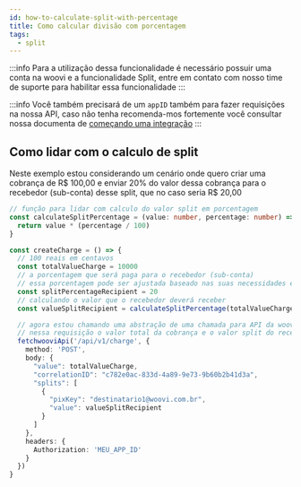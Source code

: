 ```yaml
---
id: how-to-calculate-split-with-percentage
title: Como calcular divisão com porcentagem
tags:
  - split
---
```


:::info
Para a utilização dessa funcionalidade é necessário possuir uma conta na woovi e a funcionalidade Split, entre em contato com nosso time de suporte para habilitar essa funcionalidade
:::

:::info
Você também precisará de um `appID` também para fazer requisições na nossa API, caso não tenha recomenda-mos fortemente você consultar nossa documenta de [começando uma integração](../apis/api-getting-started.md)
:::

## Como lidar com o calculo de split

Neste exemplo estou considerando um cenário onde quero criar uma cobrança de R$ 100,00 e enviar 20% do valor dessa cobrança para o recebedor (sub-conta) desse split, que no caso seria R$ 20,00

```ts
// função para lidar com calculo do valor split em porcentagem
const calculateSplitPercentage = (value: number, percentage: number) => {
  return value * (percentage / 100)
}

const createCharge = () => {
  // 100 reais em centavos
  const totalValueCharge = 10000
  // a porcentagem que será paga para o recebedor (sub-conta)
  // essa porcentagem pode ser ajustada baseado nas suas necessidades e regras de negócio
  const splitPercentageRecipient = 20
  // calculando o valor que o recebedor deverá receber
  const valueSplitRecipient = calculateSplitPercentage(totalValueCharge, splitPercentageRecipient)

  // agora estou chamando uma abstração de uma chamada para API da woovi
  // nessa requisição o valor total da cobrança e o valor split do recebedor (sub-conta) e as demais informações
  fetchwooviApi('/api/v1/charge', {
    method: 'POST',
    body: {
      "value": totalValueCharge,
      "correlationID": "c782e0ac-833d-4a89-9e73-9b60b2b41d3a",
      "splits": [
        {
          "pixKey": "destinatario1@woovi.com.br",
          "value": valueSplitRecipient
        }
      ]
    },
    headers: {
      Authorization: 'MEU_APP_ID'
    }
  })
}
```

